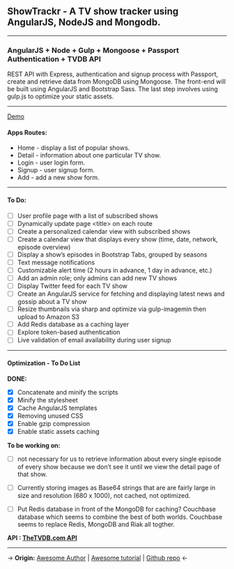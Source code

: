 ## ShowTrackr - A TV show tracker using AngularJS, NodeJS and Mongodb.

---
### AngularJS + Node + Gulp + Mongoose + Passport Authentication + TVDB API

REST API with Express, authentication and signup process with Passport, create and retrieve data from MongoDB using Mongoose. The front-end will be built using AngularJS and Bootstrap Sass. The last step involves using gulp.js to optimize your static assets.

---
[Demo](http://showtrackr.nixsiow.com)

#### Apps Routes:
* Home - display a list of popular shows.
* Detail - information about one particular TV show.
* Login - user login form.
* Signup - user signup form.
* Add - add a new show form.

---
#### To Do:
- [ ] User profile page with a list of subscribed shows
- [ ] Dynamically update page &lt;title&gt; on each route
- [ ] Create a personalized calendar view with subscribed shows
- [ ] Create a calendar view that displays every show (time, date, network, episode overview)
- [ ] Display a show’s episodes in Bootstrap Tabs, grouped by seasons
- [ ] Text message notifications
- [ ] Customizable alert time (2 hours in advance, 1 day in advance, etc.)
- [ ] Add an admin role; only admins can add new TV shows
- [ ] Display Twitter feed for each TV show
- [ ] Create an AngularJS service for fetching and displaying latest news and gossip about a TV show
- [ ] Resize thumbnails via sharp and optimize via gulp-imagemin then upload to Amazon S3
- [ ] Add Redis database as a caching layer
- [ ] Explore token-based authentication
- [ ] Live validation of email availability during user signup

---
#### Optimization - To Do List
**DONE:**
- [x] Concatenate and minify the scripts
- [x] Minify the stylesheet
- [x] Cache AngularJS templates
- [x] Removing unused CSS
- [x] Enable gzip compression
- [x] Enable static assets caching

**To be working on:**
- [ ] not necessary for us to retrieve information about every single episode of every show because we don’t see it until we view the detail page of that show.

- [ ] Currently storing images as Base64 strings that are are fairly large in size and resolution (680 x 1000), not cached, not optimized.

- [ ] Put Redis database in front of the MongoDB for caching?  Couchbase database which seems to combine the best of both worlds. Couchbase seems to replace Redis, MongoDB and Riak all togther.

**API : [TheTVDB.com API](http://thetvdb.com/)**

---
->
**Origin:**
[Awesome Author](https://github.com/sahat) |
[Awesome tutorial](http://sahatyalkabov.com/create-a-tv-show-tracker-using-angularjs-nodejs-and-mongodb/) |
[Github repo](https://github.com/sahat/tvshow-tracker) <-
